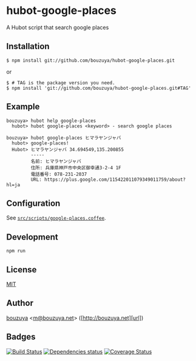 # hubot-google-places

A Hubot script that search google places

## Installation

    $ npm install git://github.com/bouzuya/hubot-google-places.git

or

    $ # TAG is the package version you need.
    $ npm install 'git://github.com/bouzuya/hubot-google-places.git#TAG'

## Example

    bouzuya> hubot help google-places
      hubot> hubot google-places <keyword> - search google places

    bouzuya> hubot google-places ヒマラヤンジャバ
      hubot> google-places!
      Hubot> ヒマラヤンジャバ 34.694549,135.200855
             -----
             名前: ヒマラヤンジャバ
             住所: 兵庫県神戸市中央区御幸通3-2-4 1F
             電話番号: 078-231-2037
             URL: https://plus.google.com/115422011079349011759/about?hl=ja

## Configuration

See [`src/scripts/google-places.coffee`](src/scripts/google-places.coffee).

## Development

`npm run`

## License

[MIT](LICENSE)

## Author

[bouzuya][user] &lt;[m@bouzuya.net][mail]&gt; ([http://bouzuya.net][url])

## Badges

[![Build Status][travis-badge]][travis]
[![Dependencies status][david-dm-badge]][david-dm]
[![Coverage Status][coveralls-badge]][coveralls]

[travis]: https://travis-ci.org/bouzuya/hubot-google-places
[travis-badge]: https://travis-ci.org/bouzuya/hubot-google-places.svg?branch=master
[david-dm]: https://david-dm.org/bouzuya/hubot-google-places
[david-dm-badge]: https://david-dm.org/bouzuya/hubot-google-places.png
[coveralls]: https://coveralls.io/r/bouzuya/hubot-google-places
[coveralls-badge]: https://img.shields.io/coveralls/bouzuya/hubot-google-places.svg
[user]: https://github.com/bouzuya
[mail]: mailto:m@bouzuya.net
[url]: http://bouzuya.net
